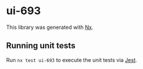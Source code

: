 # ui-693

This library was generated with [Nx](https://nx.dev).

## Running unit tests

Run `nx test ui-693` to execute the unit tests via [Jest](https://jestjs.io).
